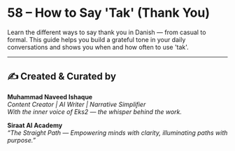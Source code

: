 # 58 – How to Say 'Tak' (Thank You)

Learn the different ways to say thank you in Danish — from casual to formal. This guide helps you build a grateful tone in your daily conversations and shows you when and how often to use 'tak'.

---
✍️ Created & Curated by  
---

**Muhammad Naveed Ishaque**  
*Content Creator | AI Writer | Narrative Simplifier*  
*With the inner voice of Eks2 — the whisper behind the work.*  

**Siraat AI Academy**  
*“The Straight Path — Empowering minds with clarity, illuminating paths with purpose.”*

